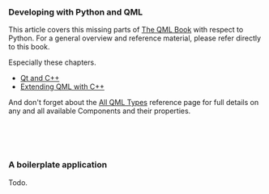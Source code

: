 ### Developing with Python and QML

This article covers this missing parts of [The QML Book](https://qmlbook.github.io) with respect to Python. For a general overview and reference material, please refer directly to this book.

Especially these chapters.

- [Qt and C++](https://qmlbook.github.io/en/ch15/index.html)
- [Extending QML with C++](https://qmlbook.github.io/en/ch16/index.html)

And don't forget about the [All QML Types](http://doc.qt.io/qt-5/qmltypes.html) reference page for full details on any and all available Components and their properties.

<br>
<br>
<br>

### A boilerplate application

Todo.